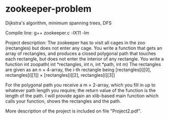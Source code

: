 # zookeeper-problem
Dijkstra's algorithm, minimum spanning trees, DFS

Compile line: g++ zookeeper.c -lX11 -lm

Project description: The zookeeper has to visit all cages in the zoo (rectangles) but does not enter any cage. You write a function that gets an array of rectangles, and produces a closed polygonal path that touches each rectangle, but does not enter the interior of any rectangle. You write a function int zoopath( int *rectangles, int n, int *path, int m) The rectangles are given as an n × 4-array, the i-th rectangle being
[rectangles[i][0], rectangles[i][1]] × [rectangles[i][2], rectangles[i][3]]

For the polygonal path you receive a m × 2-array, which you fill in up to whatever path length you require; the return value of the function is the length of the path. I will provide again an xlib-based main function which calls your function, shows the rectangles and the path.

More description of the project is included on file "Project2.pdf".
